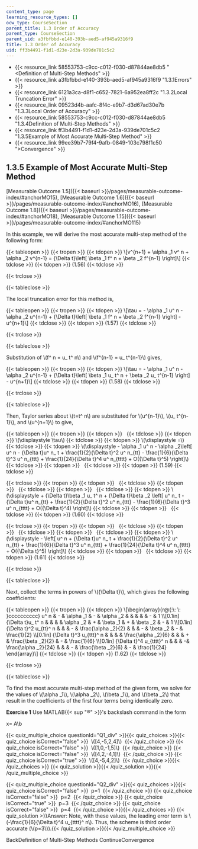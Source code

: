 ```yaml
---
content_type: page
learning_resource_types: []
ocw_type: CourseSection
parent_title: 1.3 Order of Accuracy
parent_type: CourseSection
parent_uid: a3fbfbbd-e140-393b-aed5-af945a9316f9
title: 1.3 Order of Accuracy
uid: ff3b4491-f1d1-d23e-2d3a-939de701c5c2
---
```


*   {{< resource_link 58553753-c9cc-c012-f030-d87844ae8db5 "\<Definition of Multi-Step Methods" >}}
*   {{< resource_link a3fbfbbd-e140-393b-aed5-af945a9316f9 "1.3.1Errors" >}}
*   {{< resource_link 6121a3ca-d8f1-c652-7821-6a952ea8ff2c "1.3.2Local Truncation Error" >}}
*   {{< resource_link 09523d4b-aafc-8f4c-e9b7-d3d67ad30e7b "1.3.3Local Order of Accuracy" >}}
*   {{< resource_link 58553753-c9cc-c012-f030-d87844ae8db5 "1.3.4Definition of Multi-Step Methods" >}}
*   {{< resource_link ff3b4491-f1d1-d23e-2d3a-939de701c5c2 "1.3.5Example of Most Accurate Multi-Step Method" >}}
*   {{< resource_link 99ee39b7-79f4-9afb-0849-103c798f1c50 "\>Convergence" >}}

1.3.5 Example of Most Accurate Multi-Step Method
------------------------------------------------

[Measurable Outcome 1.5]({{< baseurl >}}/pages/measurable-outcome-index/#anchorMO15), [Measurable Outcome 1.6]({{< baseurl >}}/pages/measurable-outcome-index/#anchorMO16), [Measurable Outcome 1.8]({{< baseurl >}}/pages/measurable-outcome-index/#anchorMO18), [Measurable Outcome 1.15]({{< baseurl >}}/pages/measurable-outcome-index/#anchorMO115)

In this example, we will derive the most accurate multi-step method of the following form:

{{< tableopen >}}
{{< tropen >}}
{{< tdopen >}}
\\\[v^{n+1} + \\alpha \_1 v^ n + \\alpha \_2 v^{n-1} = {\\Delta t}\\left\[ \\beta \_1 f^ n + \\beta \_2 f^{n-1} \\right\]\\\]
{{< tdclose >}}
{{< tdopen >}}
(1.56)
{{< tdclose >}}

{{< trclose >}}

{{< tableclose >}}

The local truncation error for this method is,

{{< tableopen >}}
{{< tropen >}}
{{< tdopen >}}
\\\[\\tau = - \\alpha \_1 u^ n - \\alpha \_2 u^{n-1} + {\\Delta t}\\left\[ \\beta \_1 f^ n + \\beta \_2 f^{n-1} \\right\] - u^{n+1}\\\]
{{< tdclose >}}
{{< tdopen >}}
(1.57)
{{< tdclose >}}

{{< trclose >}}

{{< tableclose >}}

Substitution of \\(f^ n = u\_ t^ n\\) and \\(f^{n-1} = u\_ t^{n-1}\\) gives,

{{< tableopen >}}
{{< tropen >}}
{{< tdopen >}}
\\\[\\tau = - \\alpha \_1 u^ n - \\alpha \_2 u^{n-1} + {\\Delta t}\\left\[ \\beta \_1 u\_ t^ n + \\beta \_2 u\_ t^{n-1} \\right\] - u^{n+1}\\\]
{{< tdclose >}}
{{< tdopen >}}
(1.58)
{{< tdclose >}}

{{< trclose >}}

{{< tableclose >}}

Then, Taylor series about \\(t=t^ n\\) are substituted for \\(u^{n-1}\\), \\(u\_ t^{n-1}\\), and \\(u^{n+1}\\) to give,

{{< tableopen >}}
{{< tropen >}}
{{< tdopen >}}
 
{{< tdclose >}}
{{< tdopen >}}
\\(\\displaystyle \\tau\\)
{{< tdclose >}}
{{< tdopen >}}
\\(\\displaystyle =\\)
{{< tdclose >}}
{{< tdopen >}}
\\(\\displaystyle - \\alpha \_1 u^ n - \\alpha \_2\\left\[ u^ n - {\\Delta t}u^ n\_ t + \\frac{1}{2}{\\Delta t}^2 u^ n\_{tt} - \\frac{1}{6}{\\Delta t}^3 u^ n\_{ttt} + \\frac{1}{24}{\\Delta t}^4 u^ n\_{tttt} + O({\\Delta t}^5) \\right\]\\)
{{< tdclose >}}
{{< tdopen >}}
 
{{< tdclose >}}
{{< tdopen >}}
(1.59)
{{< tdclose >}}

{{< trclose >}}
{{< tropen >}}
{{< tdopen >}}
 
{{< tdclose >}}
{{< tdopen >}}
 
{{< tdclose >}}
{{< tdopen >}}
 
{{< tdclose >}}
{{< tdopen >}}
\\(\\displaystyle + {\\Delta t}\\beta \_1 u\_ t^ n + {\\Delta t}\\beta \_2 \\left\[ u^ n\_ t - {\\Delta t}u^ n\_{tt} + \\frac{1}{2}{\\Delta t}^2 u^ n\_{ttt} - \\frac{1}{6}{\\Delta t}^3 u^ n\_{tttt} + O({\\Delta t}^4) \\right\]\\)
{{< tdclose >}}
{{< tdopen >}}
 
{{< tdclose >}}
{{< tdopen >}}
(1.60)
{{< tdclose >}}

{{< trclose >}}
{{< tropen >}}
{{< tdopen >}}
 
{{< tdclose >}}
{{< tdopen >}}
 
{{< tdclose >}}
{{< tdopen >}}
 
{{< tdclose >}}
{{< tdopen >}}
\\(\\displaystyle - \\left\[ u^ n + {\\Delta t}u^ n\_ t + \\frac{1}{2}{\\Delta t}^2 u^ n\_{tt} + \\frac{1}{6}{\\Delta t}^3 u^ n\_{ttt} + \\frac{1}{24}{\\Delta t}^4 u^ n\_{tttt} + O({\\Delta t}^5) \\right\]\\)
{{< tdclose >}}
{{< tdopen >}}
 
{{< tdclose >}}
{{< tdopen >}}
(1.61)
{{< tdclose >}}

{{< trclose >}}

{{< tableclose >}}

Next, collect the terms in powers of \\({\\Delta t}\\), which gives the following coefficients:

{{< tableopen >}}
{{< tropen >}}
{{< tdopen >}}
\\\[\\begin{array}{r@{:\\: \\: }cccccccccc} u^ n & - & \\alpha \_1 & - & \\alpha \_2 & & & & & - & 1 \\\\\[0.1in\] {\\Delta t}u\_ t^ n & & & & \\alpha \_2 & + & \\beta \_1 & + & \\beta \_2 & - & 1 \\\\\[0.1in\] {\\Delta t}^2 u\_{tt}^ n & & & - & \\frac{\\alpha \_2}{2} & & & - & \\beta \_2 & - & \\frac{1}{2} \\\\\[0.1in\] {\\Delta t}^3 u\_{ttt}^ n & & & & \\frac{\\alpha \_2}{6} & & & + & \\frac{\\beta \_2}{2} & - & \\frac{1}{6} \\\\\[0.1in\] {\\Delta t}^4 u\_{tttt}^ n & & & -& \\frac{\\alpha \_2}{24} & & & - & \\frac{\\beta \_2}{6} & - & \\frac{1}{24} \\end{array}\\\]
{{< tdclose >}}
{{< tdopen >}}
(1.62)
{{< tdclose >}}

{{< trclose >}}

{{< tableclose >}}

To find the most accurate multi-step method of the given form, we solve for the values of \\(\\alpha \_1\\), \\(\\alpha \_2\\), \\(\\beta \_1\\), and \\(\\beta \_2\\) that result in the coefficients of the first four terms being identically zero.

**Exercise 1** Use MATLAB{{< sup "®" >}}'s backslash command in the form

 x= A\\b 

{{< quiz_multiple_choice questionId="Q1_div" >}}{{< quiz_choices >}}{{< quiz_choice isCorrect="false" >}}&nbsp; \\(\[4,-5,2,4\]\\) &nbsp;{{< /quiz_choice >}}
{{< quiz_choice isCorrect="false" >}}&nbsp; \\(\[1,0,-1,5\]\\) &nbsp;{{< /quiz_choice >}}
{{< quiz_choice isCorrect="false" >}}&nbsp; \\(\[4,2,-4,1\]\\) &nbsp;{{< /quiz_choice >}}
{{< quiz_choice isCorrect="true" >}}&nbsp; \\(\[4,-5,4,2\]\\) &nbsp;{{< /quiz_choice >}}{{< /quiz_choices >}}
{{< quiz_solution >}}{{< /quiz_solution >}}{{< /quiz_multiple_choice >}}

{{< quiz_multiple_choice questionId="Q2_div" >}}{{< quiz_choices >}}{{< quiz_choice isCorrect="false" >}}&nbsp; p=1 &nbsp;{{< /quiz_choice >}}
{{< quiz_choice isCorrect="false" >}}&nbsp; p=2 &nbsp;{{< /quiz_choice >}}
{{< quiz_choice isCorrect="true" >}}&nbsp; p=3 &nbsp;{{< /quiz_choice >}}
{{< quiz_choice isCorrect="false" >}}&nbsp; p=4 &nbsp;{{< /quiz_choice >}}{{< /quiz_choices >}}
{{< quiz_solution >}}Answer: Note, with these values, the leading error term is \\(-\\frac{1}{6}{\\Delta t}^4 u\_{tttt}^ n\\). Thus, the scheme is third order accurate (\\(p=3\\)).{{< /quiz_solution >}}{{< /quiz_multiple_choice >}}

BackDefinition of Multi-Step Methods ContinueConvergence